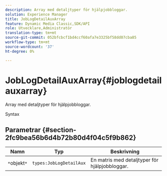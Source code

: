 ```yaml
---
description: Array med detaljtyper för hjälpjobbloggar.
solution: Experience Manager
title: JobLogDetailAuxArray
feature: Dynamic Media Classic,SDK/API
role: Utvecklare,Administratör
translation-type: tm+mt
source-git-commit: 052bfcbcf1bd4ccf60afa7e3325bf58dd07cba85
workflow-type: tm+mt
source-wordcount: '37'
ht-degree: 0%

---
```



# JobLogDetailAuxArray{#joblogdetailauxarray}

Array med detaljtyper för hjälpjobbloggar.

Syntax

## Parametrar {#section-2fc9bea56b6d4b72b80d4f04c5f9b862}

| Namn | Typ | Beskrivning |
|---|---|---|
| `*`objekt`*` | `types:JobLogDetailAux` | En matris med detaljtyper för hjälpjobbloggar. |

